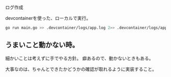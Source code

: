 # 

##

ログ作成

devcontainerを使った、ローカルで実行。


```bash
go run main.go >> .devcontainer/logs/app.log 2>> .devcontainer/logs/app_error.log
```


## うまいこと動かない時。

細かいことは考えずに手でやる方針。
癖あるので、動かないときもある。

大事なのは、ちゃんとできたかどうかの確認が取れるように実装すること。

